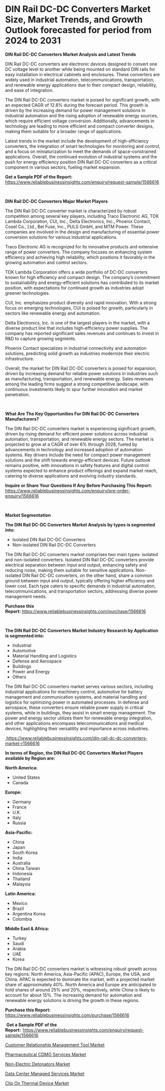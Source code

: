 <p><h1>DIN Rail DC-DC Converters Market Size, Market Trends, and Growth Outlook forecasted for period from 2024 to 2031</h1></p><p><strong>DIN Rail DC-DC Converters Market Analysis and Latest Trends</strong></p>
<p><p>DIN Rail DC-DC converters are electronic devices designed to convert one DC voltage level to another while being mounted on standard DIN rails for easy installation in electrical cabinets and enclosures. These converters are widely used in industrial automation, telecommunications, transportation, and renewable energy applications due to their compact design, reliability, and ease of integration.</p><p>The DIN Rail DC-DC converters market is poised for significant growth, with an expected CAGR of 12.8% during the forecast period. This growth is driven by the increasing demand for power management solutions in industrial automation and the rising adoption of renewable energy sources, which require efficient voltage conversion. Additionally, advancements in technology are leading to more efficient and compact converter designs, making them suitable for a broader range of applications.</p><p>Latest trends in the market include the development of high-efficiency converters, the integration of smart technologies for monitoring and control, and a focus on miniaturization to meet the demands of space-constrained applications. Overall, the continued evolution of industrial systems and the push for energy efficiency position DIN Rail DC-DC converters as a critical component in various sectors, fueling market expansion.</p></p>
<p><strong>Get a Sample PDF of the Report:&nbsp;</strong> <a href="https://www.reliablebusinessinsights.com/enquiry/request-sample/1566616?utm_campaign=41&utm_medium=2&utm_source=Github&utm_content=ia&utm_term=07122024&utm_id=din-rail-dc-dc-converters">https://www.reliablebusinessinsights.com/enquiry/request-sample/1566616</a></p>
<p>&nbsp;</p>
<p><strong>DIN Rail DC-DC Converters Major Market Players</strong></p>
<p><p>The DIN Rail DC-DC converter market is characterized by robust competition among several key players, including Traco Electronic AG, TDK Lambda Corporation, CUI, Inc., Delta Electronics, Inc., Phoenix Contact, Cosel Co., Ltd., Bel Fuse, Inc., PULS GmbH, and MTM Power. These companies are involved in the design and manufacturing of essential power conversion solutions for various industrial applications.</p><p>Traco Electronic AG is recognized for its innovative products and extensive range of power converters. The company focuses on enhancing system efficiency and achieving high reliability, which positions it favorably in the growing automation and control sectors.</p><p>TDK Lambda Corporation offers a wide portfolio of DC-DC converters known for high efficiency and compact design. The company’s commitment to sustainability and energy-efficient solutions has contributed to its market position, with expectations for continued growth as industries adopt greener technologies.</p><p>CUI, Inc. emphasizes product diversity and rapid innovation. With a strong focus on emerging technologies, CUI is poised for growth, particularly in sectors like renewable energy and automation. </p><p>Delta Electronics, Inc. is one of the largest players in the market, with a diverse product line that includes high-efficiency power supplies. The company has reported significant sales revenues and continues to invest in R&D to capture growing segments.</p><p>Phoenix Contact specializes in industrial connectivity and automation solutions, predicting solid growth as industries modernize their electric infrastructure. </p><p>Overall, the market for DIN Rail DC-DC converters is poised for expansion, driven by increasing demand for reliable power solutions in industries such as manufacturing, transportation, and renewable energy. Sales revenues among the leading firms suggest a strong competitive landscape, with continuous investments likely to spur further innovation and market penetration.</p></p>
<p>&nbsp;</p>
<p><strong>What Are The Key Opportunities For DIN Rail DC-DC Converters Manufacturers?</strong></p>
<p><p>The DIN Rail DC-DC converters market is experiencing significant growth, driven by rising demand for efficient power solutions across industrial automation, transportation, and renewable energy sectors. The market is projected to grow at a CAGR of over 6% through 2028, fueled by advancements in technology and increased adoption of automation systems. Key drivers include the need for compact power management solutions and the shift towards energy-efficient devices. Future outlook remains positive, with innovations in safety features and digital control systems expected to enhance product offerings and expand market reach, catering to diverse applications and evolving industry standards.</p></p>
<p><strong>Inquire or Share Your Questions If Any Before Purchasing This Report:</strong> <a href="https://www.reliablebusinessinsights.com/enquiry/pre-order-enquiry/1566616?utm_campaign=41&utm_medium=2&utm_source=Github&utm_content=ia&utm_term=07122024&utm_id=din-rail-dc-dc-converters">https://www.reliablebusinessinsights.com/enquiry/pre-order-enquiry/1566616</a></p>
<p>&nbsp;</p>
<p><strong>Market Segmentation</strong></p>
<p><strong>The DIN Rail DC-DC Converters Market Analysis by types is segmented into:</strong></p>
<p><ul><li>Isolated DIN Rail DC-DC Converters</li><li>Non-isolated DIN Rail DC-DC Converters</li></ul></p>
<p><p>The DIN Rail DC-DC converters market comprises two main types: isolated and non-isolated converters. Isolated DIN Rail DC-DC converters provide electrical separation between input and output, enhancing safety and reducing noise, making them suitable for sensitive applications. Non-isolated DIN Rail DC-DC converters, on the other hand, share a common ground between input and output, typically offering higher efficiency and lower cost. Each type caters to specific demands in industrial automation, telecommunications, and transportation sectors, addressing diverse power management needs.</p></p>
<p><strong>Purchase this Report:&nbsp;</strong><a href="https://www.reliablebusinessinsights.com/purchase/1566616?utm_campaign=41&utm_medium=2&utm_source=Github&utm_content=ia&utm_term=07122024&utm_id=din-rail-dc-dc-converters">https://www.reliablebusinessinsights.com/purchase/1566616</a></p>
<p>&nbsp;</p>
<p><strong>The DIN Rail DC-DC Converters Market Industry Research by Application is segmented into:</strong></p>
<p><ul><li>Industrial</li><li>Automotive</li><li>Material Handling and Logistics</li><li>Defense and Aerospace</li><li>Buildings</li><li>Power and Energy</li><li>Others</li></ul></p>
<p><p>The DIN Rail DC-DC converters market serves various sectors, including industrial applications for machinery control, automotive for battery management and communication systems, and material handling and logistics for optimizing power in automated processes. In defense and aerospace, these converters ensure reliable power supply in critical systems, while in buildings, they assist in smart energy management. The power and energy sector utilizes them for renewable energy integration, and other applications encompass telecommunications and medical devices, highlighting their versatility and importance across industries.</p></p>
<p><a href="https://www.reliablebusinessinsights.com/din-rail-dc-dc-converters-market-r1566616?utm_campaign=41&utm_medium=2&utm_source=Github&utm_content=ia&utm_term=07122024&utm_id=din-rail-dc-dc-converters">&nbsp;https://www.reliablebusinessinsights.com/din-rail-dc-dc-converters-market-r1566616</a></p>
<p><strong>In terms of Region, the DIN Rail DC-DC Converters Market Players available by Region are:</strong></p>
<p>
    <p> <strong> North America: </strong>
        <ul>
            <li>United States</li>
            <li>Canada</li>
        </ul>
        </p> 
    <p> <strong> Europe: </strong>
        <ul>
            <li>Germany</li>
            <li>France</li>
            <li>U.K.</li>
            <li>Italy</li>
            <li>Russia</li>
        </ul>
        </p> 
    <p> <strong> Asia-Pacific: </strong>
        <ul>
            <li>China</li>
            <li>Japan</li>
            <li>South Korea</li>
            <li>India</li>
            <li>Australia</li>
            <li>China Taiwan</li>
            <li>Indonesia</li>
            <li>Thailand</li>
            <li>Malaysia</li>
        </ul>
        </p> 
    <p> <strong> Latin America: </strong>
        <ul>
            <li>Mexico</li>
            <li>Brazil</li>
            <li>Argentina Korea</li>
            <li>Colombia</li>
        </ul>
        </p> 
    <p> <strong> Middle East & Africa: </strong>
        <ul>
            <li>Turkey</li>
            <li>Saudi</li>
            <li>Arabia</li>
            <li>UAE</li>
            <li>Korea</li>
        </ul>
    </p>
    </p>
<p><p>The DIN Rail DC-DC converters market is witnessing robust growth across key regions: North America, Asia-Pacific (APAC), Europe, the USA, and China. APAC is expected to dominate the market, with a projected market share of approximately 40%. North America and Europe are anticipated to hold shares of around 25% and 20%, respectively, while China is likely to account for about 15%. The increasing demand for automation and renewable energy solutions is driving the growth in these regions.</p></p>
<p><strong>Purchase this Report: </strong><a href="https://www.reliablebusinessinsights.com/purchase/1566616?utm_campaign=41&utm_medium=2&utm_source=Github&utm_content=ia&utm_term=07122024&utm_id=din-rail-dc-dc-converters">https://www.reliablebusinessinsights.com/purchase/1566616</a></p>
<p>&nbsp;<strong>Get a Sample PDF of the Report:&nbsp;&nbsp;</strong><a href="https://www.reliablebusinessinsights.com/enquiry/request-sample/1566616?utm_campaign=41&utm_medium=2&utm_source=Github&utm_content=ia&utm_term=07122024&utm_id=din-rail-dc-dc-converters">https://www.reliablebusinessinsights.com/enquiry/request-sample/1566616</a></p>
<p><strong></strong></p>
<p><p><a href="https://www.linkedin.com/pulse/customer-relationship-management-tool-industry-trends-msuwe?utm_campaign=41&utm_medium=2&utm_source=Github&utm_content=ia&utm_term=07122024&utm_id=din-rail-dc-dc-converters">Customer Relationship Management Tool Market</a></p><p><a href="https://github.com/deonnamcelhi0/Market-Research-Report-List-1/blob/main/pharmaceutical-cdmo-services-market.md?utm_campaign=41&utm_medium=2&utm_source=Github&utm_content=ia&utm_term=07122024&utm_id=din-rail-dc-dc-converters">Pharmaceutical CDMO Services Market</a></p><p><a href="https://issuu.com/reportprime-2/docs/non-electric-detonators-market-size-2030.pptx?utm_campaign=41&utm_medium=2&utm_source=Github&utm_content=ia&utm_term=07122024&utm_id=din-rail-dc-dc-converters">Non-Electric Detonators Market</a></p><p><a href="https://www.linkedin.com/pulse/insights-data-center-managed-services-market-from-2024-55xce?utm_campaign=41&utm_medium=2&utm_source=Github&utm_content=ia&utm_term=07122024&utm_id=din-rail-dc-dc-converters">Data Center Managed Services Market</a></p><p><a href="https://issuu.com/reportprime-2/docs/clip-on-thermal-device-market-size-2030.pptx?utm_campaign=41&utm_medium=2&utm_source=Github&utm_content=ia&utm_term=07122024&utm_id=din-rail-dc-dc-converters">Clip On Thermal Device Market</a></p></p>